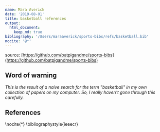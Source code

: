 ```yaml
---
name: Mara Averick
date: '2019-08-01'
title: basketball references
output:
  html_document:
    keep_md: true
bibliography: '/Users/maraaverick/sports-bibs/refs/basketball.bib'
nocite: '@*'
---
```




source: [https://github.com/batpigandme/sports-bibs](https://github.com/batpigandme/sports-bibs)

## Word of warning

_This is the result of a naive search for the term "basketball" in my own collection of papers on my computer. So, I really haven't gone through this carefully._

## References

\nocite{*}
\bibliographystyle{ieeecr}
